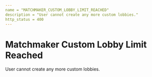 ```yaml
---
name = "MATCHMAKER_CUSTOM_LOBBY_LIMIT_REACHED"
description = "User cannot create any more custom lobbies."
http_status = 400
---
```


# Matchmaker Custom Lobby Limit Reached

User cannot create any more custom lobbies.
